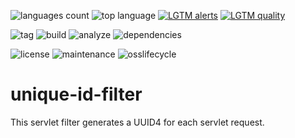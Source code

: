![languages count][languages-count]
![top language][languages-top]
[![LGTM alerts][lgtm-alerts-shield]][lgtm-alerts-target]
[![LGTM quality][lgtm-quality-shield]][lgtm-quality-target]

![tag][tag]
![build][build]
![analyze][analyze]
![dependencies][dependencies]

![license][license]
![maintenance][maintenance]
![osslifecycle][osslifecycle]

# unique-id-filter

This servlet filter generates a UUID4 for each servlet request.

[analyze]: https://img.shields.io/github/workflow/status/LucaFilipozzi/unique-id-filter/analyze?label=analyze
[build]: https://img.shields.io/github/workflow/status/LucaFilipozzi/unique-id-filter/build
[dependencies]: https://img.shields.io/librariesio/github/LucaFilipozzi/unique-id-filter
[languages-top]: https://img.shields.io/github/languages/top/LucaFilipozzi/unique-id-filter
[languages-count]: https://img.shields.io/github/languages/count/LucaFilipozzi/unique-id-filter
[lgtm-alerts-shield]: https://img.shields.io/lgtm/alerts/g/LucaFilipozzi/unique-id-filter.svg?logo=lgtm&logoWidth=18
[lgtm-alerts-target]: https://lgtm.com/projects/g/LucaFilipozzi/unique-id-filter/alerts
[lgtm-quality-shield]: https://img.shields.io/lgtm/grade/java/g/LucaFilipozzi/unique-id-filter.svg?logo=lgtm&logoWidth=18
[lgtm-quality-target]: https://lgtm.com/projects/g/LucaFilipozzi/unique-id-filter/context:java
[license]: https://img.shields.io/github/license/LucaFilipozzi/unique-id-filter
[maintenance]: https://img.shields.io/maintenance/yes/2021
[osslifecycle]: https://img.shields.io/osslifecycle/LucaFilipozzi/unique-id-filter
[tag]: https://img.shields.io/github/v/tag/LucaFilipozzi/unique-id-filter?sort=semver